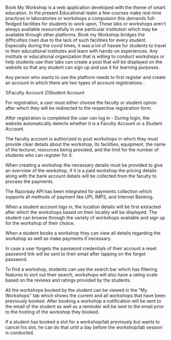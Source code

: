 Book My Workshop is a web application developed with the theme of smart education.
In the present Educational realm a few courses make real-time practices in laboratories or workshops a compulsion this demands full-fledged facilities for students to work upon, These labs or workshops aren't always available resourcefully in one particular institution which may be available through other platforms. Book my Workshop bridges the difficulties risen due to the lack of such facilities for every student. Especially during the covid times, it was a lot of hassle for students to travel to their educational institutes and learn with hands-on experiences. Any institute or educational organization that is willing to conduct workshops or help students use their labs can create a post that will be displayed on the website so that any student can sign up and use it for learning purposes.

Any person who wants to use the platform needs to first register and create an account in which there are two types of account registrations :

1)Faculty Account
2)Student Account

For registration, a user must either choose the faculty or student option after which they will be redirected to the respective registration form.

After registration is completed the user can log in -
During login, the website automatically detects whether it is a Faculty Account or a Student Account.

The faculty account is authorized to post workshops in which they must provide clear details about the workshop, its facilities, equipment, the name of the lecturer, resources being provided, and the limit for the number of students who can register for it.

When creating a workshop the necessary details must be provided to give an overview of the workshop, if it is a paid workshop the pricing details along with the bank account details will be collected from the faculty to process the payments.

The Razorpay API has been integrated for payments collection which supports all methods of payment like UPI, IMPS, and Internet Banking.

When a student account logs in, the location details will be first extracted after which the workshops based on their locality will be displayed. The student can browse through the variety of workshops available and sign up for the workshop of their choice.

When a student books a workshop they can view all details regarding the workshop as well as make payments if necessary.

In case a user forgets the password credentials of their account a reset password link will be sent to their email after tapping on the forgot password.

To find a workshop,  students can use the search bar which has filtering features to sort out their search, workshops will also have a rating scale based on the reviews and ratings provided by the students.

All the workshops booked by the student can be viewed in the "My Workshops" tab which shows the current and all workshops that have been previously booked. After booking a workshop a notification will be sent to the email of the student as well as a reminder will be sent to the email prior to the hosting of the workshop they booked.

If a student has booked a slot for a workshop/lab previously but wants to cancel his slot, he can do that until a day before the workshop/lab session is conducted.
